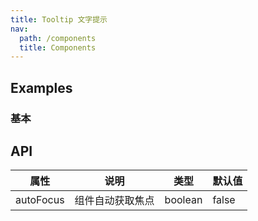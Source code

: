 ```yaml
---
title: Tooltip 文字提示
nav:
  path: /components
  title: Components
---
```


## Examples

### 基本

## API

| 属性      | 说明             | 类型    | 默认值 |
| --------- | ---------------- | ------- | ------ |
| autoFocus | 组件自动获取焦点 | boolean | false  |

<style>
[id^="components-tooltip-demo-"] {
  border: 1px solid red;
}
</style>
